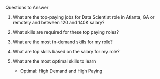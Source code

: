 Questions to Answer

1. What are the top-paying jobs for Data Scientist role in Atlanta, GA or remotely and between 120 and 140K salary?

2. What skills are required for these top paying roles?

3. What are the most in-demand skills for my role?

4. What are top skills based on the salary for my role?

5. What are the most optimal skills to learn
    - Optimal: High Demand and High Paying
